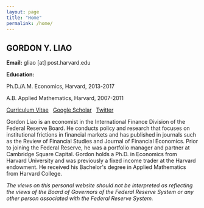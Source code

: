 ```yaml
---
layout: page
title: "Home"
permalink: /home/
---
```



## GORDON Y. LIAO
**Email:** gliao [at] post.harvard.edu

**Education:**

Ph.D./A.M. Economics, Harvard, 2013-2017

A.B. Applied Mathematics, Harvard, 2007-2011

[Curriculum Vitae](https://www.dropbox.com/s/p2p9rt5ugwy53fk/GordonLiaoCV.pdf?dl=0)  &nbsp;
[Google Scholar](https://scholar.google.com/citations?user=CjHJb7cAAAAJ&hl=en) &nbsp;
[Twitter](https://twitter.com/gordonliao)

Gordon Liao is an economist in the International Finance Division of the Federal Reserve Board. He conducts policy and research that focuses on institutional frictions in financial markets and has published in journals such as the Review of Financial Studies and Journal of Financial Economics. Prior to joining the Federal Reserve, he was a portfolio manager and partner at Cambridge Square Capital. Gordon holds a Ph.D. in Economics from Harvard University and was previously a fixed income trader at the Harvard endowment. He received his Bachelor's degree in Applied Mathematics from Harvard College.

*The views on this personal website should not be interpreted as reflecting the views of the Board of Governors of the Federal Reserve System or any other person associated with the Federal Reserve System.*
